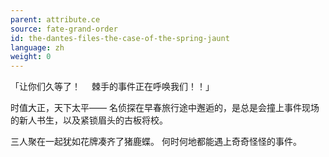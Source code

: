 ```yaml
---
parent: attribute.ce
source: fate-grand-order
id: the-dantes-files-the-case-of-the-spring-jaunt
language: zh
weight: 0
---
```


「让你们久等了！
　棘手的事件正在呼唤我们！！」

时值大正，天下太平——
名侦探在早春旅行途中邂逅的，是总是会撞上事件现场的新人书生，以及紧锁眉头的古板将校。

三人聚在一起犹如花牌凑齐了猪鹿蝶。
何时何地都能遇上奇奇怪怪的事件。
